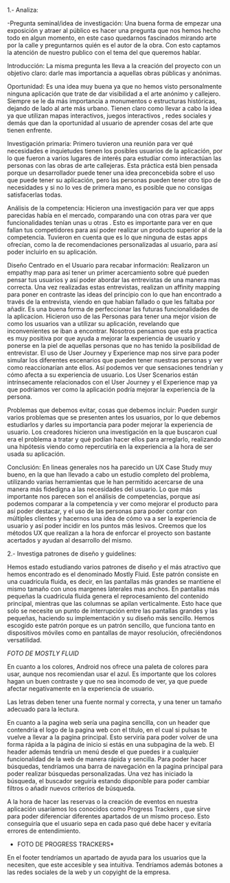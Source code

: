 1.- Analiza:

-Pregunta  seminal/idea  de  investigación: Una buena forma de empezar una exposición y atraer al público es hacer una pregunta que nos hemos hecho todo en algun momento, en este caso quedarnos fascinados mirando arte por la calle y preguntarnos quién es el autor de la obra. Con esto captamos la atención de nuestro publico con el tema del que queremos hablar.

Introducción: La misma pregunta les lleva a la creación del proyecto con un objetivo claro: darle mas importancia a aquellas obras públicas y anónimas.

Oportunidad: Es una idea muy buena ya que no hemos visto personalmente ninguna aplicación que trate de dar visibilidad a el arte anónimo y callejero. Siempre se le da más importancia a monumentos o estructuras históricas, dejando de lado al arte más urbano. Tienen claro como llevar a cabo la idea ya que utilizan mapas interactivos, juegos interactivos , redes sociales y demás que dan la oportunidad al usuario de aprender cosas del arte que tienen enfrente.

Investigación primaria: Primero tuvieron una reunión para ver qué necesidades e inquietudes tienen los posibles usuarios de la aplicación, por lo que fueron a varios lugares de interés para estudiar como interactúan las personas con las obras de arte callejeras. Esta práctica está bien pensada porque un desarrollador puede tener una idea preconcebida sobre el uso que puede tener su aplicación, pero las personas
 pueden tener otro tipo de necesidades y si no lo ves de primera mano, es posible que no consigas satisfacerlas todas.

Análisis de la competencia: Hicieron una investigación para ver que apps parecidas había en el mercado, comparando una con otras para ver que funcionalidades tenían unas u otras . Esto es importante para ver en que fallan tus competidores para así poder realizar un producto superior al de la competencia. Tuvieron en cuenta que es lo que ninguna de estas apps ofrecían, como la de recomendaciones personalizadas al usuario, para así poder incluirlo en su aplicación.

Diseño Centrado en el Usuario para recabar información: Realizaron un empathy map para así tener un primer acercamiento sobre qué pueden pensar tus usuarios y así poder abordar las entrevistas de una manera mas correcta.
Una vez realizadas estas entrevistas, realizan un affinity mapping para poner en contraste las ideas del principio con lo que han encontrado a través de la entrevista, viendo en que habian fallado o que les faltaba por añadir.
Es una buena forma de perfeccionar las futuras funcionalidades de la aplicacion.
Hicieron uso de las Personas para tener una mejor vision de como los usuarios van a utilizar su aplicación, revelando que inconvenientes se iban a encontrar. Nosotros pensamos que esta practica es muy positiva por que ayuda a mejorar la experiencia de usuario y ponerse en la piel de aquellas personas que no has tenido la posibilidad de entrevistar.
El uso de User Journey y Experience map nos sirve para poder simular los diferentes escenarios que pueden tener nuestras personas y ver como reaccionarían ante ellos. Así podemos ver que sensaciones tendrían y cómo afecta a su experiencia de usuario.
Los User Scenarios están intrínsecamente relacionados con el User Journey y el Experience map ya que podríamos ver como la aplicación podría mejorar la experiencia de la persona.

Problemas que debemos evitar, cosas que debemos incluir: Pueden surgir varios problemas que se presenten antes los usuarios, por lo que debemos estudiarlos y darles su importancia para poder mejorar la experiencia de usuario.
Los creadores hicieron una investigación en la que buscaron cual era el problema a tratar y qué podían hacer ellos para arreglarlo, realizando una hipótesis viendo como repercutiría en la experiencia a la hora de ser usada su aplicación.

Conclusión: En lineas generales nos ha parecido un UX Case Study muy bueno, en la que han llevado a cabo un estudio completo del problema, utilizando varias herramientas que le han permitido acercarse de una manera más fidedigna a las necesidades del usuario. Lo que más importante nos parecen son el análisis de competencias, porque así podemos comparar a la competencia y ver como mejorar el producto para así poder destacar, y el uso de las personas para poder contar con múltiples clientes y hacernos una idea de cómo va a ser la experiencia de usuario y así poder incidir en los puntos más lesivos.  Creemos que los métodos UX que realizan a la hora de enforcar el proyecto son bastante acertados y ayudan al desarrollo del mismo.

2.- Investiga patrones de diseño y guidelines:

Hemos estado estudiando varios patrones de diseño y el más atractivo que hemos encontrado es el denominado Mostly Fluid. Este patrón consiste en una cuadricula fluida, es decir, en las pantallas más grandes se mantiene el mismo tamaño con unos margenes laterales mas anchos.
En pantallas más pequeñas la cuadricula fluida genera el reprocesamiento del contenido principal, mientras que las columnas se apilan verticalmente. Esto hace que solo se necesite un punto de interrupción entre las pantallas grandes y las pequeñas, haciendo su implementación y su diseño más sencillo.
Hemos escogido este patrón porque es un patrón sencillo, que funciona tanto en dispositivos móviles como en pantallas de mayor resolución, ofreciéndonos versatilidad.

*FOTO DE MOSTLY FLUID*

En cuanto a los colores, Android nos ofrece una paleta de colores para usar, aunque nos recomiendan usar el azul. Es importante que los colores hagan un buen contraste y que no sea incomodo de ver, ya que puede afectar negativamente en la experiencia de usuario.

Las letras deben tener una fuente normal y correcta, y una tener un tamaño adecuado para la lectura.

En cuanto a la pagina web sería una pagina sencilla, con un header que contendría el logo de la pagina web con el titulo, en el cual si pulsas te vuelve a llevar a la pagina principal. Esto serviría para poder volver de una forma rápida a la página de inicio si estás en una subpagina de la web.
El header además tendría un menú desde el que puedes ir a cualquier funcionalidad de la web de manera rápida y sencilla. Para poder hacer búsquedas, tendríamos una barra de navegación en la pagina principal para poder realizar búsquedas personalizadas. Una vez has iniciado la búsqueda, el buscador seguiría estando disponible para poder cambiar filtros o añadir nuevos criterios de búsqueda.  

A la hora de hacer las reservas o la creación de eventos en nuestra aplicación usaríamos los conocidos como Progress Trackers , que sirve para poder diferenciar diferentes apartados de un mismo proceso. Esto conseguiría que el usuario sepa en cada paso qué debe hacer y evitaría errores de entendimiento.
* FOTO DE PROGRESS TRACKERS*

En el footer tendríamos un apartado de ayuda para los usuarios que la necesiten, que este accesible y sea intuitiva. Tendríamos además botones a las redes sociales de la web y un copyight de la empresa.
